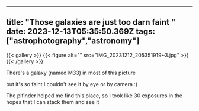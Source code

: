 
---
title: "Those galaxies are just too darn faint "
date: 2023-12-13T05:35:50.369Z
tags: ["astrophotography","astronomy"]
---
{{< gallery >}}
{{< figure alt="" src="IMG_20231212_205351919~3.jpg" >}}
{{< /gallery >}}

There's a galaxy (named M33) in most of this picture

but it's so faint I couldn't see it by eye or by camera :(

The pifinder helped me find this place, so I took like 30 exposures in the hopes that I can stack them and see it


